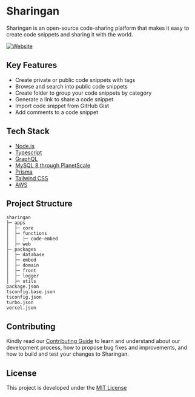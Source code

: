 # Sharingan

Sharingan is an open-source code-sharing platform that makes it easy to create code snippets and sharing it with the world.

[![Website](https://sharingan.dev/assets/og.png)](https://sharingan.dev)


## Key Features
* Create private or public code snippets with tags
* Browse and search into public code snippets
* Create folder to group your code snippets by category
* Generate a link to share a code snippet
* Import code snippet from GitHub Gist
* Add comments to a code snippet

## Tech Stack
* [Node.js](https://nodejs.org/en/)
* [Typescript](https://www.typescriptlang.org/)
* [GraphQL](https://graphql.org/)
* [MySQL 8 through PlanetScale](https://planetscale.com/)
* [Prisma](https://www.prisma.io/)
* [Tailwind CSS](https://tailwindcss.com/)
* [AWS](https://aws.amazon.com)

## Project Structure
```text
sharingan
├─ apps
│  ├─ core
│  ├─ functions
│  │  ├─ code-embed
│  ├─ web
├─ packages
│  ├─ database
│  ├─ embed
│  ├─ domain
│  ├─ front
│  ├─ logger
│  ├─ utils
package.json
tsconfig.base.json
tsconfig.json
turbo.json
vercel.json
```

## Contributing
Kindly read our [Contributing Guide](./CONTRIBUTING.md) to learn and understand about our development process, how to propose bug fixes and improvements, and how to build and test your changes to Sharingan. 

## License

This project is developed under the [MIT License](/LICENSE)

